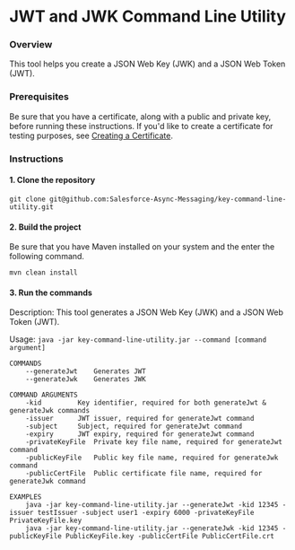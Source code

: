 # JWT and JWK Command Line Utility

### Overview

This tool helps you create a JSON Web Key (JWK) and a JSON Web Token (JWT).

### Prerequisites

Be sure that you have a certificate, along with a public and private key, before running these instructions. If you'd like to create a certificate for testing purposes, see [Creating a Certificate](CreatingCertificates.md).

### Instructions

#### 1. Clone the repository

`git clone git@github.com:Salesforce-Async-Messaging/key-command-line-utility.git`

#### 2. Build the project

Be sure that you have Maven installed on your system and the enter the following command. 

`mvn clean install`

#### 3. Run the commands

Description: This tool generates a JSON Web Key (JWK) and a JSON Web Token (JWT).

Usage: `java -jar key-command-line-utility.jar --command [command argument]`

	COMMANDS
		--generateJwt 	 Generates JWT
		--generateJwk 	 Generates JWK

	COMMAND ARGUMENTS
		-kid 		 Key identifier, required for both generateJwt & generateJwk commands
		-issuer 	 JWT issuer, required for generateJwt command
		-subject 	 Subject, required for generateJwt command
		-expiry 	 JWT expiry, required for generateJwt command
		-privateKeyFile  Private key file name, required for generateJwt command
		-publicKeyFile 	 Public key file name, required for generateJwk command
		-publicCertFile  Public certificate file name, required for generateJwk command

	EXAMPLES
		java -jar key-command-line-utility.jar --generateJwt -kid 12345 -issuer testIssuer -subject user1 -expiry 6000 -privateKeyFile PrivateKeyFile.key
		java -jar key-command-line-utility.jar --generateJwk -kid 12345 -publicKeyFile PublicKeyFile.key -publicCertFile PublicCertFile.crt
